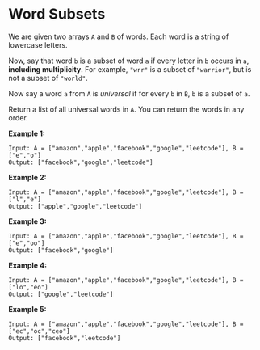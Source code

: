 # Word Subsets

We are given two arrays `A` and `B` of words.  Each word is a string of lowercase letters.

Now, say that word `b` is a subset of word `a` if every letter in `b` occurs in `a`, **including multiplicity**.  For example, `"wrr"` is a subset of `"warrior"`, but is not a subset of `"world"`.

Now say a word `a` from `A` is *universal* if for every `b` in `B`, `b` is a subset of `a`. 

Return a list of all universal words in `A`.  You can return the words in any order.

 



**Example 1:**

```
Input: A = ["amazon","apple","facebook","google","leetcode"], B = ["e","o"]
Output: ["facebook","google","leetcode"]
```

**Example 2:**

```
Input: A = ["amazon","apple","facebook","google","leetcode"], B = ["l","e"]
Output: ["apple","google","leetcode"]
```

**Example 3:**

```
Input: A = ["amazon","apple","facebook","google","leetcode"], B = ["e","oo"]
Output: ["facebook","google"]
```

**Example 4:**

```
Input: A = ["amazon","apple","facebook","google","leetcode"], B = ["lo","eo"]
Output: ["google","leetcode"]
```

**Example 5:**

```
Input: A = ["amazon","apple","facebook","google","leetcode"], B = ["ec","oc","ceo"]
Output: ["facebook","leetcode"]
```